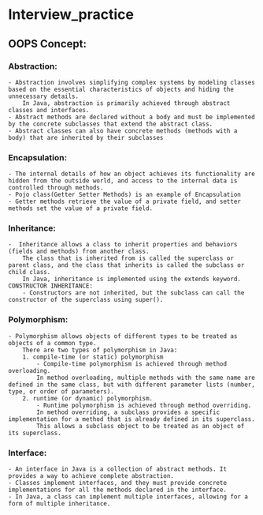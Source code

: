 # Interview_practice

## OOPS Concept:


### Abstraction:
	- Abstraction involves simplifying complex systems by modeling classes based on the essential characteristics of objects and hiding the unnecessary details. 
		In Java, abstraction is primarily achieved through abstract classes and interfaces.
	- Abstract methods are declared without a body and must be implemented by the concrete subclasses that extend the abstract class.
	- Abstract classes can also have concrete methods (methods with a body) that are inherited by their subclasses

### Encapsulation:
	- The internal details of how an object achieves its functionality are hidden from the outside world, and access to the internal data is controlled through methods.
	- Pojo class(Getter Setter Methods) is an example of Encapsulation
	- Getter methods retrieve the value of a private field, and setter methods set the value of a private field.
	
### Inheritance:
	-  Inheritance allows a class to inherit properties and behaviors (fields and methods) from another class. 
		The class that is inherited from is called the superclass or parent class, and the class that inherits is called the subclass or child class. 
		In Java, inheritance is implemented using the extends keyword.
	CONSTRUCTOR INHERITANCE:
		- Constructors are not inherited, but the subclass can call the constructor of the superclass using super().

### Polymorphism:
	- Polymorphism allows objects of different types to be treated as objects of a common type. 
		There are two types of polymorphism in Java: 
		1. compile-time (or static) polymorphism
			- Compile-time polymorphism is achieved through method overloading. 
			In method overloading, multiple methods with the same name are defined in the same class, but with different parameter lists (number, type, or order of parameters).
		2. runtime (or dynamic) polymorphism.
			- Runtime polymorphism is achieved through method overriding. 
			In method overriding, a subclass provides a specific implementation for a method that is already defined in its superclass. 
			This allows a subclass object to be treated as an object of its superclass.
	
### Interface:
	- An interface in Java is a collection of abstract methods. It provides a way to achieve complete abstraction.
	- Classes implement interfaces, and they must provide concrete implementations for all the methods declared in the interface.
	- In Java, a class can implement multiple interfaces, allowing for a form of multiple inheritance.
